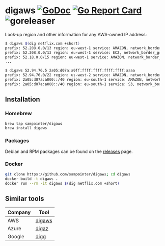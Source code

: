 # digaws [![GoDoc](https://godoc.org/github.com/sampointer/digaws?status.svg)](https://godoc.org/github.com/sampointer/digaws) [![Go Report Card](https://goreportcard.com/badge/github.com/sampointer/digaws)](https://goreportcard.com/report/github.com/sampointer/digaws) ![goreleaser](https://github.com/sampointer/digaws/workflows/goreleaser/badge.svg)

Look-up region and other information for any AWS-owned IP address:

```bash
$ digaws $(dig netflix.com +short)
prefix: 52.208.0.0/13 region: eu-west-1 service: AMAZON, network_border_group: eu-west-1
prefix: 52.208.0.0/13 region: eu-west-1 service: EC2, network_border_group: eu-west-1
prefix: 52.18.0.0/15 region: eu-west-1 service: AMAZON, network_border_group: eu-west-1
...
```

```bash
$ digaws 52.94.76.5 2a05:d07a:a0ff:ffff:ffff:ffff:ffff:aaaa
prefix: 52.94.76.0/22 region: us-west-2 service: AMAZON, network_border_group: us-west-2
prefix: 2a05:d07a:a000::/40 region: eu-south-1 service: AMAZON, network_border_group: eu-south-1
prefix: 2a05:d07a:a000::/40 region: eu-south-1 service: S3, network_border_group: eu-south-1
```

## Installation

### Homebrew

```bash
brew tap sampointer/digaws
brew install digaws
```

### Packages
Debian and RPM packages can be found on the [releases][3] page.

### Docker

```bash
git clone https://github.com/sampointer/digaws; cd digaws
docker build -t digaws .
docker run --rm -it digaws $(dig netflix.com +short)
```
## Similar tools

| Company  | Tool        |
|----------|-------------|
| AWS      | [digaws][a] |
| Azure    | [digaz][z]  |
| Google   | [digg][g]   |

[1]: https://ip-ranges.amazonaws.com/ip-ranges.json
[2]: https://docs.aws.amazon.com/general/latest/gr/aws-ip-ranges.html
[3]: https://github.com/sampointer/digaws/releases/

[a]: https://github.com/sampointer/digaws
[g]: https://github.com/sampointer/digg
[z]: https://github.com/sampointer/digaz
